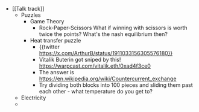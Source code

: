 - [[Talk track]]
	- Puzzles
		- Game Theory
			- Rock-Paper-Scissors
			  What if winning with scissors is worth twice the points? What's the nash equilibrium then?
		- Heat transfer puzzle
			- {{twitter https://x.com/ArthurB/status/1911033156305576180}}
			- Vitalik Buterin got sniped by this!
			  https://warpcast.com/vitalik.eth/0xad4f3ce0
			- The answer is https://en.wikipedia.org/wiki/Countercurrent_exchange
			- Try dividing both blocks into 100 pieces and sliding them past each other - what temperature do you get to?
	- Electricity
	-